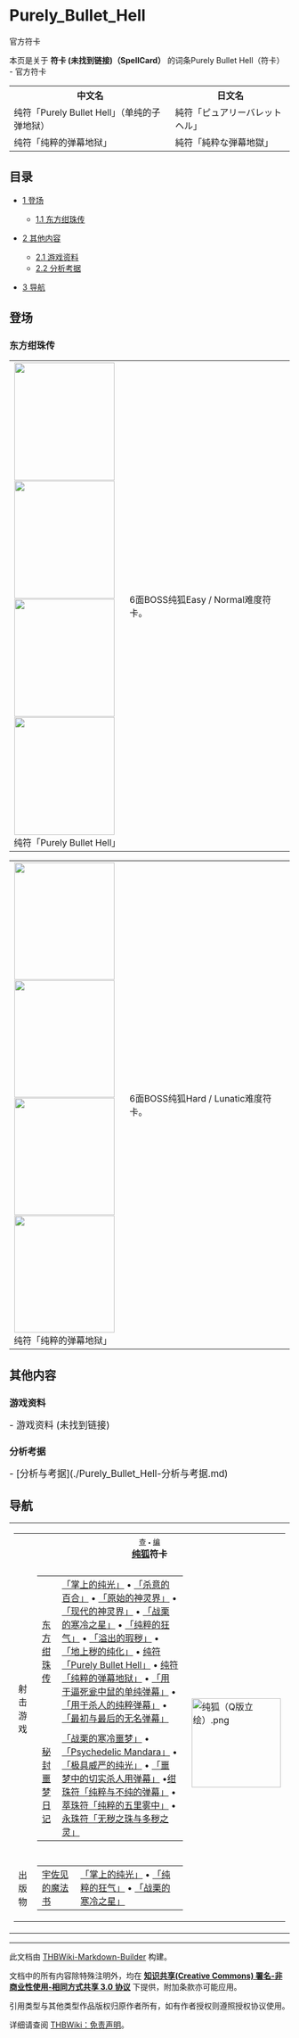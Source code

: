 # Purely_Bullet_Hell

<!-- source html: G:\repos\THBWiki-Markdown-Builder\THBWikiMarkdown\Temp\main\f\f5\ns0%3APurely_Bullet_Hell.html -->

官方符卡

本页是关于 **符卡 (未找到链接)（SpellCard）** 的词条Purely Bullet Hell（符卡） - 官方符卡

<table>

<tbody><tr>
<th>中文名</th>
<th>日文名
</th></tr>
<tr>
<td>纯符「Purely Bullet Hell」（单纯的子弹地狱）</td>
<td>純符「ピュアリーバレットヘル」
</td></tr>
<tr>
<td>纯符「纯粹的弹幕地狱」</td>
<td>純符「純粋な弾幕地獄」
</td></tr></tbody></table>


  
  

  

## 目录

- [1 登场](#登场)

  - [1.1 东方绀珠传](#东方绀珠传)



- [2 其他内容](#其他内容)

  - [2.1 游戏资料](#游戏资料)
  - [2.2 分析考据](#分析考据)



- [3 导航](#导航)




## 登场
### 东方绀珠传

<table>

<tbody><tr>
<td><div class="noclear thumb tleft" style="width: 192px;">
<div class="thumbinner">
<div style="margin: 1px; width: 182px">
<div class="thumbimage"><a href="./文件-纯符「Purely_Bullet_Hell」（绀珠传）-1.png.md" class="image"><img alt="" src="https://upload.thwiki.cc/thumb/5/54/%E7%BA%AF%E7%AC%A6%E3%80%8CPurely_Bullet_Hell%E3%80%8D%EF%BC%88%E7%BB%80%E7%8F%A0%E4%BC%A0%EF%BC%89-1.png/180px-%E7%BA%AF%E7%AC%A6%E3%80%8CPurely_Bullet_Hell%E3%80%8D%EF%BC%88%E7%BB%80%E7%8F%A0%E4%BC%A0%EF%BC%89-1.png" decoding="async" loading="lazy" width="180" height="211" srcset="https://upload.thwiki.cc/thumb/5/54/%E7%BA%AF%E7%AC%A6%E3%80%8CPurely_Bullet_Hell%E3%80%8D%EF%BC%88%E7%BB%80%E7%8F%A0%E4%BC%A0%EF%BC%89-1.png/270px-%E7%BA%AF%E7%AC%A6%E3%80%8CPurely_Bullet_Hell%E3%80%8D%EF%BC%88%E7%BB%80%E7%8F%A0%E4%BC%A0%EF%BC%89-1.png 1.5x, https://upload.thwiki.cc/thumb/5/54/%E7%BA%AF%E7%AC%A6%E3%80%8CPurely_Bullet_Hell%E3%80%8D%EF%BC%88%E7%BB%80%E7%8F%A0%E4%BC%A0%EF%BC%89-1.png/360px-%E7%BA%AF%E7%AC%A6%E3%80%8CPurely_Bullet_Hell%E3%80%8D%EF%BC%88%E7%BB%80%E7%8F%A0%E4%BC%A0%EF%BC%89-1.png 2x" data-file-width="382" data-file-height="448"></a>
</div>
</div><div style="margin: 1px; width: 182px">
<div class="thumbimage"><a href="./文件-纯符「Purely_Bullet_Hell」（绀珠传）-2.png.md" class="image"><img alt="" src="https://upload.thwiki.cc/thumb/0/09/%E7%BA%AF%E7%AC%A6%E3%80%8CPurely_Bullet_Hell%E3%80%8D%EF%BC%88%E7%BB%80%E7%8F%A0%E4%BC%A0%EF%BC%89-2.png/180px-%E7%BA%AF%E7%AC%A6%E3%80%8CPurely_Bullet_Hell%E3%80%8D%EF%BC%88%E7%BB%80%E7%8F%A0%E4%BC%A0%EF%BC%89-2.png" decoding="async" loading="lazy" width="180" height="211" srcset="https://upload.thwiki.cc/thumb/0/09/%E7%BA%AF%E7%AC%A6%E3%80%8CPurely_Bullet_Hell%E3%80%8D%EF%BC%88%E7%BB%80%E7%8F%A0%E4%BC%A0%EF%BC%89-2.png/270px-%E7%BA%AF%E7%AC%A6%E3%80%8CPurely_Bullet_Hell%E3%80%8D%EF%BC%88%E7%BB%80%E7%8F%A0%E4%BC%A0%EF%BC%89-2.png 1.5x, https://upload.thwiki.cc/thumb/0/09/%E7%BA%AF%E7%AC%A6%E3%80%8CPurely_Bullet_Hell%E3%80%8D%EF%BC%88%E7%BB%80%E7%8F%A0%E4%BC%A0%EF%BC%89-2.png/360px-%E7%BA%AF%E7%AC%A6%E3%80%8CPurely_Bullet_Hell%E3%80%8D%EF%BC%88%E7%BB%80%E7%8F%A0%E4%BC%A0%EF%BC%89-2.png 2x" data-file-width="382" data-file-height="448"></a>
</div>
</div><div style="margin: 1px; width: 182px">
<div class="thumbimage"><a href="./文件-纯符「Purely_Bullet_Hell」（绀珠传）-3.png.md" class="image"><img alt="" src="https://upload.thwiki.cc/thumb/a/ad/%E7%BA%AF%E7%AC%A6%E3%80%8CPurely_Bullet_Hell%E3%80%8D%EF%BC%88%E7%BB%80%E7%8F%A0%E4%BC%A0%EF%BC%89-3.png/180px-%E7%BA%AF%E7%AC%A6%E3%80%8CPurely_Bullet_Hell%E3%80%8D%EF%BC%88%E7%BB%80%E7%8F%A0%E4%BC%A0%EF%BC%89-3.png" decoding="async" loading="lazy" width="180" height="211" srcset="https://upload.thwiki.cc/thumb/a/ad/%E7%BA%AF%E7%AC%A6%E3%80%8CPurely_Bullet_Hell%E3%80%8D%EF%BC%88%E7%BB%80%E7%8F%A0%E4%BC%A0%EF%BC%89-3.png/270px-%E7%BA%AF%E7%AC%A6%E3%80%8CPurely_Bullet_Hell%E3%80%8D%EF%BC%88%E7%BB%80%E7%8F%A0%E4%BC%A0%EF%BC%89-3.png 1.5x, https://upload.thwiki.cc/thumb/a/ad/%E7%BA%AF%E7%AC%A6%E3%80%8CPurely_Bullet_Hell%E3%80%8D%EF%BC%88%E7%BB%80%E7%8F%A0%E4%BC%A0%EF%BC%89-3.png/360px-%E7%BA%AF%E7%AC%A6%E3%80%8CPurely_Bullet_Hell%E3%80%8D%EF%BC%88%E7%BB%80%E7%8F%A0%E4%BC%A0%EF%BC%89-3.png 2x" data-file-width="382" data-file-height="448"></a>
</div>
</div><div style="margin: 1px; width: 182px">
<div class="thumbimage"><a href="./文件-纯符「Purely_Bullet_Hell」（绀珠传）-4.png.md" class="image"><img alt="" src="https://upload.thwiki.cc/thumb/b/b9/%E7%BA%AF%E7%AC%A6%E3%80%8CPurely_Bullet_Hell%E3%80%8D%EF%BC%88%E7%BB%80%E7%8F%A0%E4%BC%A0%EF%BC%89-4.png/180px-%E7%BA%AF%E7%AC%A6%E3%80%8CPurely_Bullet_Hell%E3%80%8D%EF%BC%88%E7%BB%80%E7%8F%A0%E4%BC%A0%EF%BC%89-4.png" decoding="async" loading="lazy" width="180" height="211" srcset="https://upload.thwiki.cc/thumb/b/b9/%E7%BA%AF%E7%AC%A6%E3%80%8CPurely_Bullet_Hell%E3%80%8D%EF%BC%88%E7%BB%80%E7%8F%A0%E4%BC%A0%EF%BC%89-4.png/270px-%E7%BA%AF%E7%AC%A6%E3%80%8CPurely_Bullet_Hell%E3%80%8D%EF%BC%88%E7%BB%80%E7%8F%A0%E4%BC%A0%EF%BC%89-4.png 1.5x, https://upload.thwiki.cc/thumb/b/b9/%E7%BA%AF%E7%AC%A6%E3%80%8CPurely_Bullet_Hell%E3%80%8D%EF%BC%88%E7%BB%80%E7%8F%A0%E4%BC%A0%EF%BC%89-4.png/360px-%E7%BA%AF%E7%AC%A6%E3%80%8CPurely_Bullet_Hell%E3%80%8D%EF%BC%88%E7%BB%80%E7%8F%A0%E4%BC%A0%EF%BC%89-4.png 2x" data-file-width="382" data-file-height="448"></a>
</div>
</div><div class="thumbcaption" style="clear: left; text-align: left;">纯符「Purely Bullet Hell」
</div>
</div>
</div>
</td>
<td>
<p>6面BOSS纯狐Easy / Normal难度符卡。
</p>
</td></tr></tbody></table>



  
  

  


<table>

<tbody><tr>
<td><div class="noclear thumb tleft" style="width: 192px;">
<div class="thumbinner">
<div style="margin: 1px; width: 182px">
<div class="thumbimage"><a href="./文件-纯符「纯粹的弹幕地狱」（绀珠传）-1.png.md" class="image"><img alt="" src="https://upload.thwiki.cc/thumb/f/fe/%E7%BA%AF%E7%AC%A6%E3%80%8C%E7%BA%AF%E7%B2%B9%E7%9A%84%E5%BC%B9%E5%B9%95%E5%9C%B0%E7%8B%B1%E3%80%8D%EF%BC%88%E7%BB%80%E7%8F%A0%E4%BC%A0%EF%BC%89-1.png/180px-%E7%BA%AF%E7%AC%A6%E3%80%8C%E7%BA%AF%E7%B2%B9%E7%9A%84%E5%BC%B9%E5%B9%95%E5%9C%B0%E7%8B%B1%E3%80%8D%EF%BC%88%E7%BB%80%E7%8F%A0%E4%BC%A0%EF%BC%89-1.png" decoding="async" loading="lazy" width="180" height="210" srcset="https://upload.thwiki.cc/thumb/f/fe/%E7%BA%AF%E7%AC%A6%E3%80%8C%E7%BA%AF%E7%B2%B9%E7%9A%84%E5%BC%B9%E5%B9%95%E5%9C%B0%E7%8B%B1%E3%80%8D%EF%BC%88%E7%BB%80%E7%8F%A0%E4%BC%A0%EF%BC%89-1.png/270px-%E7%BA%AF%E7%AC%A6%E3%80%8C%E7%BA%AF%E7%B2%B9%E7%9A%84%E5%BC%B9%E5%B9%95%E5%9C%B0%E7%8B%B1%E3%80%8D%EF%BC%88%E7%BB%80%E7%8F%A0%E4%BC%A0%EF%BC%89-1.png 1.5x, https://upload.thwiki.cc/thumb/f/fe/%E7%BA%AF%E7%AC%A6%E3%80%8C%E7%BA%AF%E7%B2%B9%E7%9A%84%E5%BC%B9%E5%B9%95%E5%9C%B0%E7%8B%B1%E3%80%8D%EF%BC%88%E7%BB%80%E7%8F%A0%E4%BC%A0%EF%BC%89-1.png/360px-%E7%BA%AF%E7%AC%A6%E3%80%8C%E7%BA%AF%E7%B2%B9%E7%9A%84%E5%BC%B9%E5%B9%95%E5%9C%B0%E7%8B%B1%E3%80%8D%EF%BC%88%E7%BB%80%E7%8F%A0%E4%BC%A0%EF%BC%89-1.png 2x" data-file-width="384" data-file-height="448"></a>
</div>
</div><div style="margin: 1px; width: 182px">
<div class="thumbimage"><a href="./文件-纯符「纯粹的弹幕地狱」（绀珠传）-2.png.md" class="image"><img alt="" src="https://upload.thwiki.cc/thumb/5/5c/%E7%BA%AF%E7%AC%A6%E3%80%8C%E7%BA%AF%E7%B2%B9%E7%9A%84%E5%BC%B9%E5%B9%95%E5%9C%B0%E7%8B%B1%E3%80%8D%EF%BC%88%E7%BB%80%E7%8F%A0%E4%BC%A0%EF%BC%89-2.png/180px-%E7%BA%AF%E7%AC%A6%E3%80%8C%E7%BA%AF%E7%B2%B9%E7%9A%84%E5%BC%B9%E5%B9%95%E5%9C%B0%E7%8B%B1%E3%80%8D%EF%BC%88%E7%BB%80%E7%8F%A0%E4%BC%A0%EF%BC%89-2.png" decoding="async" loading="lazy" width="180" height="210" srcset="https://upload.thwiki.cc/thumb/5/5c/%E7%BA%AF%E7%AC%A6%E3%80%8C%E7%BA%AF%E7%B2%B9%E7%9A%84%E5%BC%B9%E5%B9%95%E5%9C%B0%E7%8B%B1%E3%80%8D%EF%BC%88%E7%BB%80%E7%8F%A0%E4%BC%A0%EF%BC%89-2.png/270px-%E7%BA%AF%E7%AC%A6%E3%80%8C%E7%BA%AF%E7%B2%B9%E7%9A%84%E5%BC%B9%E5%B9%95%E5%9C%B0%E7%8B%B1%E3%80%8D%EF%BC%88%E7%BB%80%E7%8F%A0%E4%BC%A0%EF%BC%89-2.png 1.5x, https://upload.thwiki.cc/thumb/5/5c/%E7%BA%AF%E7%AC%A6%E3%80%8C%E7%BA%AF%E7%B2%B9%E7%9A%84%E5%BC%B9%E5%B9%95%E5%9C%B0%E7%8B%B1%E3%80%8D%EF%BC%88%E7%BB%80%E7%8F%A0%E4%BC%A0%EF%BC%89-2.png/360px-%E7%BA%AF%E7%AC%A6%E3%80%8C%E7%BA%AF%E7%B2%B9%E7%9A%84%E5%BC%B9%E5%B9%95%E5%9C%B0%E7%8B%B1%E3%80%8D%EF%BC%88%E7%BB%80%E7%8F%A0%E4%BC%A0%EF%BC%89-2.png 2x" data-file-width="384" data-file-height="448"></a>
</div>
</div><div style="margin: 1px; width: 182px">
<div class="thumbimage"><a href="./文件-纯符「纯粹的弹幕地狱」（绀珠传）-3.png.md" class="image"><img alt="" src="https://upload.thwiki.cc/thumb/0/0b/%E7%BA%AF%E7%AC%A6%E3%80%8C%E7%BA%AF%E7%B2%B9%E7%9A%84%E5%BC%B9%E5%B9%95%E5%9C%B0%E7%8B%B1%E3%80%8D%EF%BC%88%E7%BB%80%E7%8F%A0%E4%BC%A0%EF%BC%89-3.png/180px-%E7%BA%AF%E7%AC%A6%E3%80%8C%E7%BA%AF%E7%B2%B9%E7%9A%84%E5%BC%B9%E5%B9%95%E5%9C%B0%E7%8B%B1%E3%80%8D%EF%BC%88%E7%BB%80%E7%8F%A0%E4%BC%A0%EF%BC%89-3.png" decoding="async" loading="lazy" width="180" height="210" srcset="https://upload.thwiki.cc/thumb/0/0b/%E7%BA%AF%E7%AC%A6%E3%80%8C%E7%BA%AF%E7%B2%B9%E7%9A%84%E5%BC%B9%E5%B9%95%E5%9C%B0%E7%8B%B1%E3%80%8D%EF%BC%88%E7%BB%80%E7%8F%A0%E4%BC%A0%EF%BC%89-3.png/270px-%E7%BA%AF%E7%AC%A6%E3%80%8C%E7%BA%AF%E7%B2%B9%E7%9A%84%E5%BC%B9%E5%B9%95%E5%9C%B0%E7%8B%B1%E3%80%8D%EF%BC%88%E7%BB%80%E7%8F%A0%E4%BC%A0%EF%BC%89-3.png 1.5x, https://upload.thwiki.cc/thumb/0/0b/%E7%BA%AF%E7%AC%A6%E3%80%8C%E7%BA%AF%E7%B2%B9%E7%9A%84%E5%BC%B9%E5%B9%95%E5%9C%B0%E7%8B%B1%E3%80%8D%EF%BC%88%E7%BB%80%E7%8F%A0%E4%BC%A0%EF%BC%89-3.png/360px-%E7%BA%AF%E7%AC%A6%E3%80%8C%E7%BA%AF%E7%B2%B9%E7%9A%84%E5%BC%B9%E5%B9%95%E5%9C%B0%E7%8B%B1%E3%80%8D%EF%BC%88%E7%BB%80%E7%8F%A0%E4%BC%A0%EF%BC%89-3.png 2x" data-file-width="384" data-file-height="448"></a>
</div>
</div><div style="margin: 1px; width: 182px">
<div class="thumbimage"><a href="./文件-纯符「纯粹的弹幕地狱」（绀珠传）-4.png.md" class="image"><img alt="" src="https://upload.thwiki.cc/thumb/7/77/%E7%BA%AF%E7%AC%A6%E3%80%8C%E7%BA%AF%E7%B2%B9%E7%9A%84%E5%BC%B9%E5%B9%95%E5%9C%B0%E7%8B%B1%E3%80%8D%EF%BC%88%E7%BB%80%E7%8F%A0%E4%BC%A0%EF%BC%89-4.png/180px-%E7%BA%AF%E7%AC%A6%E3%80%8C%E7%BA%AF%E7%B2%B9%E7%9A%84%E5%BC%B9%E5%B9%95%E5%9C%B0%E7%8B%B1%E3%80%8D%EF%BC%88%E7%BB%80%E7%8F%A0%E4%BC%A0%EF%BC%89-4.png" decoding="async" loading="lazy" width="180" height="210" srcset="https://upload.thwiki.cc/thumb/7/77/%E7%BA%AF%E7%AC%A6%E3%80%8C%E7%BA%AF%E7%B2%B9%E7%9A%84%E5%BC%B9%E5%B9%95%E5%9C%B0%E7%8B%B1%E3%80%8D%EF%BC%88%E7%BB%80%E7%8F%A0%E4%BC%A0%EF%BC%89-4.png/270px-%E7%BA%AF%E7%AC%A6%E3%80%8C%E7%BA%AF%E7%B2%B9%E7%9A%84%E5%BC%B9%E5%B9%95%E5%9C%B0%E7%8B%B1%E3%80%8D%EF%BC%88%E7%BB%80%E7%8F%A0%E4%BC%A0%EF%BC%89-4.png 1.5x, https://upload.thwiki.cc/thumb/7/77/%E7%BA%AF%E7%AC%A6%E3%80%8C%E7%BA%AF%E7%B2%B9%E7%9A%84%E5%BC%B9%E5%B9%95%E5%9C%B0%E7%8B%B1%E3%80%8D%EF%BC%88%E7%BB%80%E7%8F%A0%E4%BC%A0%EF%BC%89-4.png/360px-%E7%BA%AF%E7%AC%A6%E3%80%8C%E7%BA%AF%E7%B2%B9%E7%9A%84%E5%BC%B9%E5%B9%95%E5%9C%B0%E7%8B%B1%E3%80%8D%EF%BC%88%E7%BB%80%E7%8F%A0%E4%BC%A0%EF%BC%89-4.png 2x" data-file-width="384" data-file-height="448"></a>
</div>
</div><div class="thumbcaption" style="clear: left; text-align: left;">纯符「纯粹的弹幕地狱」
</div>
</div>
</div>
</td>
<td>
<p>6面BOSS纯狐Hard / Lunatic难度符卡。
</p>
</td></tr></tbody></table>



## 其他内容
### 游戏资料
  
<big>
</big>  
<big>- 游戏资料 (未找到链接)
</big><big></big>  
<big></big>
  

### 分析考据
  
<big>
</big>  
<big>- [分析与考据](./Purely_Bullet_Hell-分析与考据.md)
</big><big></big>  
<big></big>
  

## 导航

<table><tbody><tr><td><table cellspacing="0" class="nowraplinks mw-collapsible mw-collapsed" style="width:100%;;;"><tbody><tr><th style=";" colspan="3" class="navbox-title"><div class="navbar"><div class="noprint plainlinksneverexpand" style="background-color:transparent; padding:0; font-weight:normal; font-size:80%; white-space:nowrap;"><a href="./模板-纯狐符卡导航.md" title="模板:纯狐符卡导航"><span style=";;border:none;" title="查看这个模板">查</span></a>&#160;<span style="font-size:80%;">•</span>&#160;<a href="/index.php?title=%E6%A8%A1%E6%9D%BF:%E7%BA%AF%E7%8B%90%E7%AC%A6%E5%8D%A1%E5%AF%BC%E8%88%AA&amp;action=edit"><span style=";;border:none;" title="您可以编辑这个模板。请在储存变更之前先预览">编</span></a></div></div><span><a href="./纯狐.md" title="纯狐">纯狐</a>符卡</span></th></tr><tr><td></td></tr><tr><td class="navbox-group" style=";;">射击游戏</td><td style=";;" class="navbox-list navbox-odd"><div></div><table cellspacing="0" class="nowraplinks navbox-subgroup" style="width:100%;;;;"><tbody><tr><td class="navbox-group" style=";;"><div><a href="./东方绀珠传.md" title="东方绀珠传">东方绀珠传</a></div></td><td style=";;" class="navbox-list navbox-odd"><div><a href="./掌上的纯光.md" title="掌上的纯光" unred="">「掌上的纯光」</a> &#8226; <a href="./杀意的百合.md" title="杀意的百合" unred="">「杀意的百合」</a> &#8226; <a href="./原始的神灵界.md" title="原始的神灵界" unred="">「原始的神灵界」</a> &#8226; <a href="./原始的神灵界.md" title="原始的神灵界" unred="">「现代的神灵界」</a> &#8226; <a href="./战栗的寒冷之星.md" title="战栗的寒冷之星" unred="">「战栗的寒冷之星」</a> &#8226; <a href="./纯粹的狂气.md" title="纯粹的狂气" unred="">「纯粹的狂气」</a> &#8226; <a href="./溢出的瑕秽.md" title="溢出的瑕秽" unred="">「溢出的瑕秽」</a> &#8226; <a href="./溢出的瑕秽.md" title="溢出的瑕秽" unred="">「地上秽的纯化」</a> &#8226; <a href="./Purely_Bullet_Hell.md" title="Purely Bullet Hell" unred="">纯符「Purely Bullet Hell」</a> &#8226; <a href="./Purely_Bullet_Hell.md" title="Purely Bullet Hell" unred="">纯符「纯粹的弹幕地狱」</a> &#8226; <a href="./用于逼死瓮中鼠的单纯弹幕.md" title="用于逼死瓮中鼠的单纯弹幕" unred="">「用于逼死瓮中鼠的单纯弹幕」</a> &#8226; <a href="./用于杀人的纯粹弹幕.md" title="用于杀人的纯粹弹幕" unred="">「用于杀人的纯粹弹幕」</a> &#8226; <a href="./最初与最后的无名弹幕.md" title="最初与最后的无名弹幕" unred="">「最初与最后的无名弹幕」</a></div></td></tr><tr><td></td></tr><tr><td class="navbox-group" style=";;"><div><a href="./秘封噩梦日记.md" title="秘封噩梦日记">秘封噩梦日记</a></div></td><td style=";;" class="navbox-list navbox-even"><div><a href="./战栗的寒冷之星.md" title="战栗的寒冷之星" unred="">「战栗的寒冷噩梦」</a> &#8226; <a href="./纯粹的狂气.md" title="纯粹的狂气" unred="">「Psychedelic Mandara」</a> &#8226; <a href="./掌上的纯光.md" title="掌上的纯光" unred="">「极具威严的纯光」</a> &#8226; <a href="./用于杀人的纯粹弹幕.md" title="用于杀人的纯粹弹幕" unred="">「噩梦中的切实杀人用弹幕」</a> &#8226;<a href="./纯粹与不纯的弹幕.md" title="纯粹与不纯的弹幕" unred="">绀珠符「纯粹与不纯的弹幕」</a> &#8226; <a href="./纯粹的五里雾中.md" title="纯粹的五里雾中" unred="">萃珠符「纯粹的五里雾中」</a> &#8226; <a href="./无秽之珠与多秽之灵.md" title="无秽之珠与多秽之灵" unred="">永珠符「无秽之珠与多秽之灵」</a></div></td></tr></tbody></table><div></div></td><td class="navbox-image" style="" rowspan="3"><a href="./文件-纯狐（Q版立绘）.png.md" class="image"><img alt="纯狐（Q版立绘）.png" src="https://upload.thwiki.cc/thumb/9/99/%E7%BA%AF%E7%8B%90%EF%BC%88Q%E7%89%88%E7%AB%8B%E7%BB%98%EF%BC%89.png/160px-%E7%BA%AF%E7%8B%90%EF%BC%88Q%E7%89%88%E7%AB%8B%E7%BB%98%EF%BC%89.png" decoding="async" loading="lazy" width="160" height="160" srcset="https://upload.thwiki.cc/thumb/9/99/%E7%BA%AF%E7%8B%90%EF%BC%88Q%E7%89%88%E7%AB%8B%E7%BB%98%EF%BC%89.png/240px-%E7%BA%AF%E7%8B%90%EF%BC%88Q%E7%89%88%E7%AB%8B%E7%BB%98%EF%BC%89.png 1.5x, https://upload.thwiki.cc/thumb/9/99/%E7%BA%AF%E7%8B%90%EF%BC%88Q%E7%89%88%E7%AB%8B%E7%BB%98%EF%BC%89.png/320px-%E7%BA%AF%E7%8B%90%EF%BC%88Q%E7%89%88%E7%AB%8B%E7%BB%98%EF%BC%89.png 2x" data-file-width="500" data-file-height="500"></a></td></tr><tr><td></td></tr><tr><td class="navbox-group" style=";;">出版物</td><td style=";;" class="navbox-list navbox-even"><div></div><table cellspacing="0" class="nowraplinks navbox-subgroup" style="width:100%;;;;"><tbody><tr><td class="navbox-group" style=";;"><div><a href="./The_Grimoire_of_Usami.md" title="The Grimoire of Usami" unred="">宇佐见的魔法书</a></div></td><td style=";;" class="navbox-list navbox-odd"><div><a href="./掌上的纯光.md" title="掌上的纯光" unred="">「掌上的纯光」</a> &#8226; <a href="./纯粹的狂气.md" title="纯粹的狂气" unred="">「纯粹的狂气」</a> &#8226; <a href="./战栗的寒冷之星.md" title="战栗的寒冷之星" unred="">「战栗的寒冷之星」</a></div></td></tr></tbody></table><div></div></td></tr></tbody></table></td></tr></tbody></table>






---

此文档由 [THBWiki-Markdown-Builder](https://github.com/Delsin-Yu/THBWiki-Markdown-Builder) 构建。

文档中的所有内容除特殊注明外，均在 [**知识共享(Creative Commons) 署名-非商业性使用-相同方式共享 3.0 协议**](https://creativecommons.org/licenses/by-sa/3.0/deed.zh-hans) 下提供，附加条款亦可能应用。

引用类型与其他类型作品版权归原作者所有，如有作者授权则遵照授权协议使用。

详细请查阅 [THBWiki：免责声明](https://thbwiki.cc/THBWiki:%E5%85%8D%E8%B4%A3%E5%A3%B0%E6%98%8E)。

